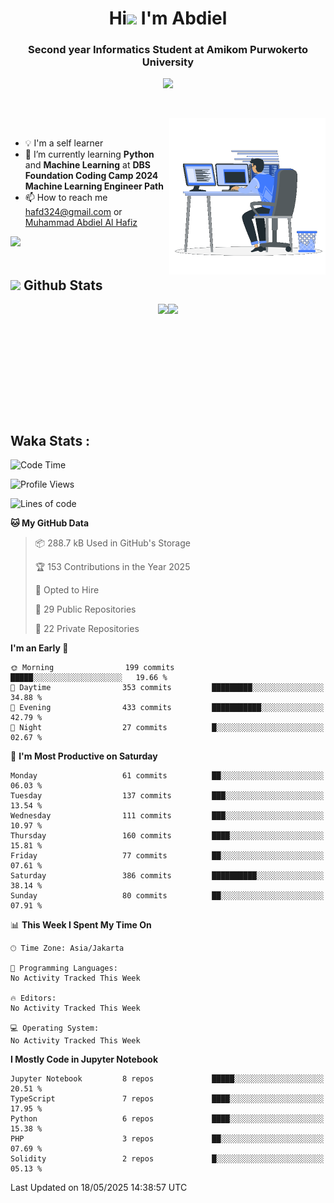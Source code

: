 
<h1 align="center"><b>Hi<img src="https://media.giphy.com/media/hvRJCLFzcasrR4ia7z/giphy.gif" width="35"> I'm Abdiel </b></h1>

<h3 align="center"> Second year Informatics Student at Amikom Purwokerto University </h3>

<div align='center'>
	
![](https://komarev.com/ghpvc/?username=dlzcods&style=for-the-badge)
	
</div>
<br>

<picture> <img align="right" src="https://github.com/0xAbdulKhalid/0xAbdulKhalid/raw/main/assets/mdImages/Right_Side.gif" width = 250px></picture>

<br>

- 💡 I'm a self learner
- 🌱 I’m currently learning **Python** and **Machine Learning** at **DBS Foundation Coding Camp 2024 Machine Learning Engineer Path**
- 📫 How to reach me [hafd324@gmail.com](mailto:hafd324d@gmail.com) or [Muhammad Abdiel Al Hafiz](https://www.linkedin.com/in/muhammad-abdiel-al-hafiz)

<img src="https://user-images.githubusercontent.com/73097560/115834477-dbab4500-a447-11eb-908a-139a6edaec5c.gif"><br><br>

<!-- ## <img src="https://media2.giphy.com/media/QssGEmpkyEOhBCb7e1/giphy.gif?cid=ecf05e47a0n3gi1bfqntqmob8g9aid1oyj2wr3ds3mg700bl&rid=giphy.gif" width ="25"><b> Languages and Tools</b>

![Python](https://img.shields.io/badge/Python%20-FFFFFF.svg?style=for-the-badge&logo=python&logoColor=blue)
![MySQL](https://img.shields.io/badge/MySQL-FFFFFF?style=for-the-badge&logo=mysql&logoColor=blue)
![Laravel](https://img.shields.io/badge/laravel-FFFFFF.svg?style=for-the-badge&logo=laravel&logoColor=blue)
![VS Code](https://img.shields.io/badge/VS%20Code-FFFFFF.svg?style=for-the-badge&logo=visual-studio-code&logoColor=blue)
<br>
![Java](https://img.shields.io/badge/Java-FFFFFF?style=for-the-badge&logo=openjdk&logoColor=blue)
![NetBeans IDE](https://img.shields.io/badge/NetBeans%20IDE-FFFFFF.svg?style=for-the-badge&logo=apache-netbeans-ide&logoColor=blue)
![GitHub](https://img.shields.io/badge/github-FFFFFF.svg?style=for-the-badge&logo=github&logoColor=blue)
<br>
![Markdown](https://img.shields.io/badge/markdown-FFFFFF.svg?style=for-the-badge&logo=markdown&logoColor=blue)

<br>
<br>
<br> -->


## <img src="https://media.giphy.com/media/iY8CRBdQXODJSCERIr/giphy.gif" width="35"><b> Github Stats </b>

<div  style="display: flex; flex-wrap: wrap; justify-content: center;">
   <img height="160em" src="https://github-readme-stats.vercel.app/api?username=dlzcods&show_icons=true&theme=default" />
   <img height="160em" src="https://github-readme-stats.vercel.app/api/top-langs/?username=dlzcods&layout=compact" />
</div>



<br>

## Waka Stats :

<!--START_SECTION:waka-->
![Code Time](http://img.shields.io/badge/Code%20Time-219%20hrs%2040%20mins-blue)

![Profile Views](http://img.shields.io/badge/Profile%20Views-1-blue)

![Lines of code](https://img.shields.io/badge/From%20Hello%20World%20I%27ve%20Written-2.7%20million%20lines%20of%20code-blue)

**🐱 My GitHub Data** 

> 📦 288.7 kB Used in GitHub's Storage 
 > 
> 🏆 153 Contributions in the Year 2025
 > 
> 💼 Opted to Hire
 > 
> 📜 29 Public Repositories 
 > 
> 🔑 22 Private Repositories 
 > 
**I'm an Early 🐤** 

```text
🌞 Morning                199 commits         █████░░░░░░░░░░░░░░░░░░░░   19.66 % 
🌆 Daytime                353 commits         █████████░░░░░░░░░░░░░░░░   34.88 % 
🌃 Evening                433 commits         ███████████░░░░░░░░░░░░░░   42.79 % 
🌙 Night                  27 commits          █░░░░░░░░░░░░░░░░░░░░░░░░   02.67 % 
```
📅 **I'm Most Productive on Saturday** 

```text
Monday                   61 commits          ██░░░░░░░░░░░░░░░░░░░░░░░   06.03 % 
Tuesday                  137 commits         ███░░░░░░░░░░░░░░░░░░░░░░   13.54 % 
Wednesday                111 commits         ███░░░░░░░░░░░░░░░░░░░░░░   10.97 % 
Thursday                 160 commits         ████░░░░░░░░░░░░░░░░░░░░░   15.81 % 
Friday                   77 commits          ██░░░░░░░░░░░░░░░░░░░░░░░   07.61 % 
Saturday                 386 commits         ██████████░░░░░░░░░░░░░░░   38.14 % 
Sunday                   80 commits          ██░░░░░░░░░░░░░░░░░░░░░░░   07.91 % 
```


📊 **This Week I Spent My Time On** 

```text
🕑︎ Time Zone: Asia/Jakarta

💬 Programming Languages: 
No Activity Tracked This Week

🔥 Editors: 
No Activity Tracked This Week

💻 Operating System: 
No Activity Tracked This Week
```

**I Mostly Code in Jupyter Notebook** 

```text
Jupyter Notebook         8 repos             █████░░░░░░░░░░░░░░░░░░░░   20.51 % 
TypeScript               7 repos             ████░░░░░░░░░░░░░░░░░░░░░   17.95 % 
Python                   6 repos             ████░░░░░░░░░░░░░░░░░░░░░   15.38 % 
PHP                      3 repos             ██░░░░░░░░░░░░░░░░░░░░░░░   07.69 % 
Solidity                 2 repos             █░░░░░░░░░░░░░░░░░░░░░░░░   05.13 % 
```




 Last Updated on 18/05/2025 14:38:57 UTC
<!--END_SECTION:waka-->

<br>
<br>
